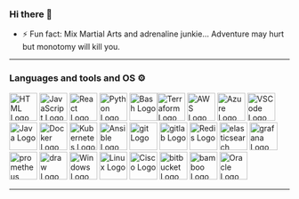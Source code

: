 ### Hi there 👋


- ⚡ Fun fact: Mix Martial Arts and adrenaline junkie... Adventure may hurt but monotomy will kill you.

---

### Languages and tools and OS ⚙️
<!-- For more icons please follow  https://github.com/MikeCodesDotNET/ColoredBadges -->
<p>
<img src="https://www.svgrepo.com/show/303205/html-5-logo.svg" alt="HTML Logo" width="50" height="50"/> <img src="https://cdn.worldvectorlogo.com/logos/logo-javascript.svg" alt="JavaScript Logo" width="50" height="50"/> <img src="https://cdn.worldvectorlogo.com/logos/react-2.svg" alt="React Logo" width="50" height="50"/> <img src="https://cdn.worldvectorlogo.com/logos/python-5.svg" alt="Python Logo" width="50" height="50"/>  <img src="https://cdn.worldvectorlogo.com/logos/bash-1.svg" alt="Bash Logo" width="50" height="50"/><img src="https://cdn.worldvectorlogo.com/logos/terraform-enterprise.svg" alt="Terraform Logo" width="50" height="50"/> <img src="https://cdn.worldvectorlogo.com/logos/aws-2.svg" alt="AWS Logo" width="50" height="50"/> <img src="https://cdn.worldvectorlogo.com/logos/azure-1.svg" alt="Azure Logo" width="50" height="50"/> <img src="https://cdn.worldvectorlogo.com/logos/visual-studio-code-1.svg" alt="VSCode Logo" width="50" height="50"/> <img src="https://cdn.worldvectorlogo.com/logos/java.svg" alt="Java Logo" width="50" height="50"/> <img src="https://cdn.worldvectorlogo.com/logos/docker.svg" alt="Docker Logo" width="50" height="50"/> <img src="https://cdn.worldvectorlogo.com/logos/kubernets.svg" alt="Kubernetes Logo" width="50" height="50"/> <img src="https://cdn.worldvectorlogo.com/logos/ansible.svg" alt="Ansible Logo" width="50" height="50"/> <img src="https://cdn.worldvectorlogo.com/logos/git.svg" alt="git Logo" width="50" height="50"/> <img src="https://cdn.worldvectorlogo.com/logos/gitlab.svg" alt="gitlab Logo" width="50" height="50"/>  <img src="https://cdn.worldvectorlogo.com/logos/redis.svg" alt="Redis Logo" width="50" height="50"/> <img src="https://cdn.worldvectorlogo.com/logos/elasticsearch.svg" alt="elasticsearch Logo" width="50" height="50"/> <img src="https://cdn.worldvectorlogo.com/logos/grafana.svg" alt="grafana Logo" width="50" height="50"/> <img src="https://cdn.worldvectorlogo.com/logos/prometheus.svg" alt="prometheus Logo" width="50" height="50"/> <img src="https://cdn.worldvectorlogo.com/logos/draw-io.svg" alt="draw Logo" width="50" height="50"/> <img src="https://cdn.worldvectorlogo.com/logos/windows.svg" alt="Windows Logo" width="50" height="50"/> <img src="https://cdn.worldvectorlogo.com/logos/linux-tux.svg" alt="Linux Logo" width="50" height="50"/> <img src="https://cdn.worldvectorlogo.com/logos/cisco-2.svg" alt="Cisco Logo" width="50" height="50"/> <img src="https://cdn.worldvectorlogo.com/logos/bitbucket-blue.svg" alt="bitbucket Logo" width="50" height="50"/> <img src="https://cdn.worldvectorlogo.com/logos/bamboo-1.svg" alt="bamboo Logo" width="50" height="50"/> <img src="https://cdn.worldvectorlogo.com/logos/oracle-6.svg" alt="Oracle Logo" width="50" height="50"/>


</p>

---

<!--
**kagisomnguni/kagisomnguni** is a ✨ _special_ ✨ repository because its `README.md` (this file) appears on your GitHub profile.

Here are some ideas to get you started:

- 🔭 I’m currently working on ...
- 🌱 I’m currently learning ...
- 👯 I’m looking to collaborate on ...
- 🤔 I’m looking for help with ...
- 💬 Ask me about ...
- 📫 How to reach me: ...
- ⚡ Fun fact: Mix Martial Arts and adrenaline junkie... Adventure may hurt but monotomy will kill you.
-->
